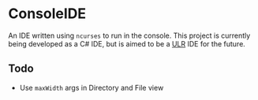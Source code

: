 # ConsoleIDE

An IDE written using `ncurses` to run in the console. This project is currently being developed as a C# IDE, but is aimed to be a [ULR](https://github.com/uncommon-language-framework/runtime) IDE for the future.

## Todo
- Use `maxWidth` args in Directory and File view